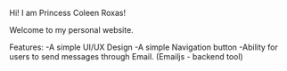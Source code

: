 Hi! I am Princess Coleen Roxas!

Welcome to my personal website. 

Features:
-A simple UI/UX Design
-A simple Navigation button
-Ability for users to send messages through Email. (Emailjs - backend tool)
